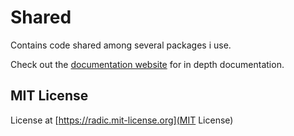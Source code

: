 Shared
==========

Contains code shared among several packages i use.

Check out the [documentation website](https://radic.dev/npm-packages/shared) for in depth documentation.


## MIT License
License at [https://radic.mit-license.org](MIT License)
